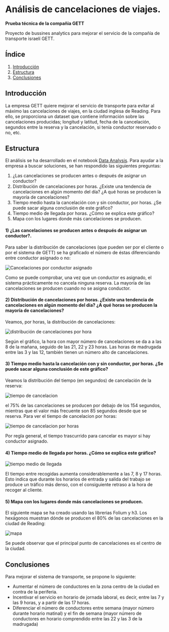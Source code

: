 # Análisis de cancelaciones de viajes.

**Prueba técnica de la compañia GETT**

Proyecto de bussines analytics para mejorar el servicio de la compañía de transporte israelí GETT. 

## Índice

1. [Introducción](#introducción)
2. [Estructura](#estructura)
3. [Conclusiones](#conclusiones)

## Introducción

La empresa GETT quiere mejorar el servicio de transporte para evitar al máximo las cancelaciones de viajes, en la ciudad inglesa de Reading. Para ello, se proporciona un dataset que contiene información sobre las cancelaciones producidas; longitud y latitud, fecha de la cancelación, segundos entre la reserva y la cancelación, si tenía conductor reservado o no, etc.

## Estructura

El análisis se ha desarrollado en el notebook [Data Analysis](Notebooks/Data%20analysis.ipynb). Para ayudar a la empresa a buscar soluciones, se han respondido las siguientes preguntas:

1) ¿Las cancelaciones se producen antes o después de asignar un conductor?
2) Distribución de cancelaciones por horas. ¿Existe una tendencia de cancelaciones en algún momento del día? ¿A qué horas se producen la mayoría de cancelaciones?
3) Tiempo medio hasta la cancelación con y sin conductor, por horas. ¿Se puede sacar alguna conclusión de este gráfico?
4) Tiempo medio de llegada por horas. ¿Cómo se explica este gráfico?
5) Mapa con los lugares donde más cancelaciones se producen.

#### 1) ¿Las cancelaciones se producen antes o después de asignar un conductor?.

Para saber la distribución de cancelaciones (que pueden ser por el cliente o por el sistema de GETT) se ha graficado el número de éstas diferenciando entre conductor asignado o no:

![Cancelaciones por conductor asignado](artifacts/img/cancelacion%20conductor%20asignado.png)

Como se puede comprobar, una vez que un conductor es asignado, el sistema prácticamente no cancela ninguna reserva. La mayoría de las cancelaciones se producen cuando no se asigna conductor.

#### 2) Distribución de cancelaciones por horas. ¿Existe una tendencia de cancelaciones en algún momento del día? ¿A qué horas se producen la mayoría de cancelaciones?

Veamos, por horas, la distribución de cancelaciones:

![distribución de cancelaciones por hora](artifacts/img/maxima%20cancelacion%20hora.png)

Según el gráfico, la hora con mayor número de cancelaciones se da a a las 8 de la mañana, seguido de las 21, 22 y 23 horas. Las horas de madrugada entre las 3 y las 12, también tienen un número alto de cancelaciones. 

#### 3) Tiempo medio hasta la cancelación con y sin conductor, por horas. ¿Se puede sacar alguna conclusión de este gráfico?

Veamos la distribución del tiempo (en segundos) de cancelación de la reserva: 

![tiempo de cancelacion](artifacts/img/tiempo%20de%20cancelacion.png)

el 75% de las cancelaciones se producen por debajo de los 154 segundos, mientras que el valor más frecuente son 85 segundos desde que se reserva. Para ver el tiempo de cancelacion por horas:

![tiempo de cancelacion por horas](artifacts/img/cancelacion%20en%20tiempo%20por%20hora.png)

Por regla general, el tiempo trascurrido para cancelar es mayor si hay conductor asignado.

#### 4) Tiempo medio de llegada por horas. ¿Cómo se explica este gráfico?

![tiempo medio de llegada](artifacts/img/tiempo%20transcurrido%20entre%20recogida.png)

El tiempo entre recogidas aumenta considerablemente a las 7, 8 y 17 horas. Esto indica que durante los horarios de entrada y salida del trabajo se produce un tráfico más denso, con el consiguiente retraso a la hora de recoger al cliente.


#### 5) Mapa con los lugares donde más cancelaciones se producen.

El siguiente mapa se ha creado usando las librerias Folium y h3. Los hexágonos muestran dónde se producen el 80% de las cancelaciones en la ciudad de Reading:

![mapa](artifacts/img/mapa.JPG)

Se puede observar que el principal punto de cancelaciones es el centro de la ciudad. 

## Conclusiones

Para mejorar el sistema de transporte, se propone lo siguiente:

- Aumentar el número de conductores en la zona centro de la ciudad en contra de la periferia.
- Incentivar el servicio en horario de jornada laboral, es decir, entre las 7 y las 9 horas, y a partir de las 17 horas.
- Diferenciar el número de conductores entre semana (mayor número durante horario matinal) y el fin de semana (mayor número de conductores en horario comprendido entre las 22 y las 3 de la madrugada)